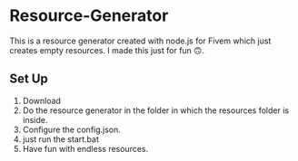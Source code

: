 # Resource-Generator
This is a resource generator created with node.js for Fivem which just creates empty resources.
I made this just for fun 🙃.

## Set Up

1. Download
2. Do the resource generator in the folder in which the resources folder is inside. 
3. Configure the config.json.
4. just run the start.bat
5. Have fun with endless resources.